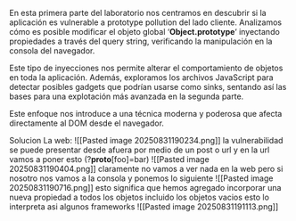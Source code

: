 En esta primera parte del laboratorio nos centramos en descubrir si la aplicación es vulnerable a prototype pollution del lado cliente. Analizamos cómo es posible modificar el objeto global ‘**Object.prototype**‘ inyectando propiedades a través del query string, verificando la manipulación en la consola del navegador.

Este tipo de inyecciones nos permite alterar el comportamiento de objetos en toda la aplicación. Además, exploramos los archivos JavaScript para detectar posibles gadgets que podrían usarse como sinks, sentando así las bases para una explotación más avanzada en la segunda parte.

Este enfoque nos introduce a una técnica moderna y poderosa que afecta directamente al DOM desde el navegador.

Solucion
La web:
![[Pasted image 20250831190234.png]]
la vulnerabilidad se puede presentar desde afuera por medio de un post o url
y en la url vamos a poner esto (?__proto__[foo]=bar)
![[Pasted image 20250831190404.png]]
claramente no vamos a ver nada en la web pero si nosotro nos vamos a la consola y ponemos lo siguiente
![[Pasted image 20250831190716.png]]
esto significa que hemos agregado incorporar una nueva propiedad a todos los objetos incluido los objetos vacios
esto lo interpreta asi algunos frameworks
![[Pasted image 20250831191113.png]]


